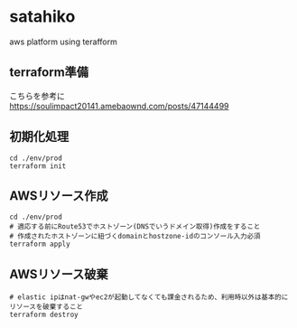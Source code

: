 # satahiko
aws platform using terafform

## terraform準備
こちらを参考に  
https://soulimpact20141.amebaownd.com/posts/47144499

## 初期化処理
```
cd ./env/prod
terraform init
```

## AWSリソース作成
```
cd ./env/prod
# 適応する前にRoute53でホストゾーン(DNSでいうドメイン取得)作成をすること
# 作成されたホストゾーンに紐づくdomainとhostzone-idのコンソール入力必須
terraform apply
```

## AWSリソース破棄
```
# elastic ipはnat-gwやec2が起動してなくても課金されるため、利用時以外は基本的にリソースを破棄すること
terraform destroy
```
